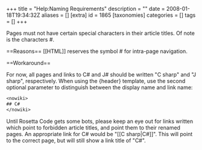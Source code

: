 +++
title = "Help:Naming Requirements"
description = ""
date = 2008-01-18T19:34:32Z
aliases = []
[extra]
id = 1865
[taxonomies]
categories = []
tags = []
+++

Pages must not have certain special characters in their article titles.  Of note is the characters #.

==Reasons==
[[HTML]] reserves the symbol # for intra-page navigation.

==Workaround==

For now, all pages and links to C# and J# should be written "C sharp" and "J sharp", respectively. When using the {header} template, use the second optional parameter to distinguish between the display name and link name:

```txt
<nowiki>
## C#
</nowiki>
```


Until Rosetta Code gets some bots, please keep an eye out for links written which point to forbidden article titles, and point them to their renamed pages.  An appropriate link for C# would be <nowiki>"[[C sharp|C#]]"</nowiki>.  This will point to the correct page, but will still show a link title of "C#".
